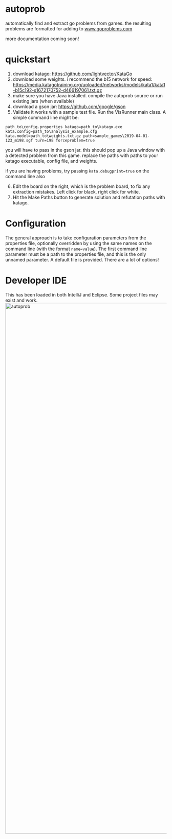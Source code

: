 # autoprob
automatically find and extract go problems from games. the resulting problems are formatted for adding to www.goproblems.com

more documentation coming soon!

# quickstart

1) download katago: https://github.com/lightvector/KataGo
2) download some weights. i recommend the b15 network for speed: https://media.katagotraining.org/uploaded/networks/models/kata1/kata1-b15c192-s1672170752-d466197061.txt.gz
3) make sure you have Java installed. compile the autoprob source or run existing jars (when available)
4) download a gson jar: https://github.com/google/gson
5) Validate it works with a sample test file. Run the VisRunner main class. A simple command line might be:

`path_to\config.properties katago=path_to\katago.exe kata.config=path_to\analysis_example.cfg kata.model=path_to\weights.txt.gz path=sample_games\2019-04-01-123_m198.sgf turn=198 forceproblem=true`

you will have to pass in the gson jar. this should pop up a Java window with a detected problem from this game. replace the paths with paths to your katago executable, config file, and weights.

if you are having problems, try passing `kata.debugprint=true` on the command line also

6) Edit the board on the right, which is the problem board, to fix any extraction mistakes. Left click for black, right click for white.
7) Hit the Make Paths button to generate solution and refutation paths with katago.

# Configuration

The general approach is to take configuration parameters from the properties file, optionally overridden by using the same names on the command line (with the format `name=value`). The first command line parameter must be a path to the properties file, and this is the only unnamed parameter. A default file is provided. There are a lot of options!

# Developer IDE

This has been loaded in both IntelliJ and Eclipse. Some project files may exist and work.
<img width="1650" alt="autoprob" src="https://user-images.githubusercontent.com/52733/232354589-db9876d8-a221-44e7-99d5-b8637c7bd2db.png">
